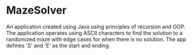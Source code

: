# MazeSolver

An application created using Java using principles of recursion and OOP. The application operates using ASCII characters to find the solution to a randomized maze with edge cases for when there is no solution. 
The app defines 'S' and 'E' as the start and ending. 
